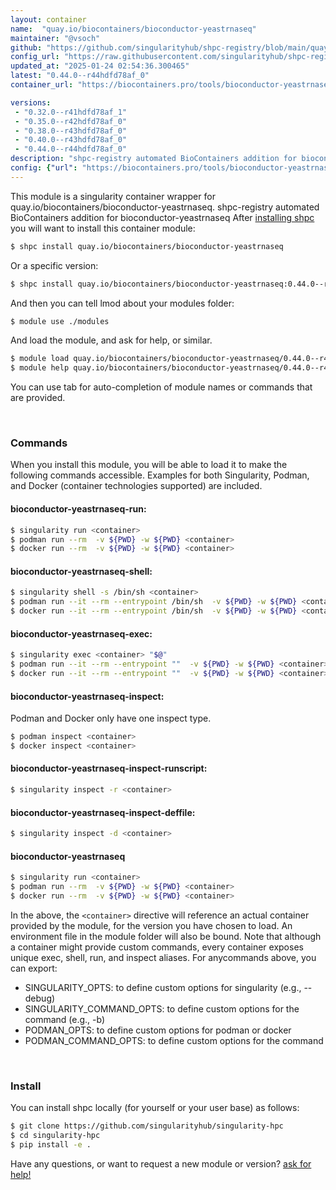 ```yaml
---
layout: container
name:  "quay.io/biocontainers/bioconductor-yeastrnaseq"
maintainer: "@vsoch"
github: "https://github.com/singularityhub/shpc-registry/blob/main/quay.io/biocontainers/bioconductor-yeastrnaseq/container.yaml"
config_url: "https://raw.githubusercontent.com/singularityhub/shpc-registry/main/quay.io/biocontainers/bioconductor-yeastrnaseq/container.yaml"
updated_at: "2025-01-24 02:54:36.300465"
latest: "0.44.0--r44hdfd78af_0"
container_url: "https://biocontainers.pro/tools/bioconductor-yeastrnaseq"

versions:
 - "0.32.0--r41hdfd78af_1"
 - "0.35.0--r42hdfd78af_0"
 - "0.38.0--r43hdfd78af_0"
 - "0.40.0--r43hdfd78af_0"
 - "0.44.0--r44hdfd78af_0"
description: "shpc-registry automated BioContainers addition for bioconductor-yeastrnaseq"
config: {"url": "https://biocontainers.pro/tools/bioconductor-yeastrnaseq", "maintainer": "@vsoch", "description": "shpc-registry automated BioContainers addition for bioconductor-yeastrnaseq", "latest": {"0.44.0--r44hdfd78af_0": "sha256:e06714fdc108e42d63e14eba02b421b15cba61a098b7fe984dd258c4efa4e33c"}, "tags": {"0.32.0--r41hdfd78af_1": "sha256:3b71b0bcf818b6e0bc98684602920f304e6972d0f98b58c525e459a0bec27101", "0.35.0--r42hdfd78af_0": "sha256:9d2bd34842d12a59f65c879b66a67b129c91ce4a209180060512ac6bcbcd83d0", "0.38.0--r43hdfd78af_0": "sha256:69a0b1aa0e0c154ad564e2925441dee7d289b0b2a8e7ec0b148242667cba8d98", "0.40.0--r43hdfd78af_0": "sha256:481c3a5d4128fc319c268f3a92e12255a584c272f54638aed9eaab56a4da9cfa", "0.44.0--r44hdfd78af_0": "sha256:e06714fdc108e42d63e14eba02b421b15cba61a098b7fe984dd258c4efa4e33c"}, "docker": "quay.io/biocontainers/bioconductor-yeastrnaseq"}
---
```


This module is a singularity container wrapper for quay.io/biocontainers/bioconductor-yeastrnaseq.
shpc-registry automated BioContainers addition for bioconductor-yeastrnaseq
After [installing shpc](#install) you will want to install this container module:


```bash
$ shpc install quay.io/biocontainers/bioconductor-yeastrnaseq
```

Or a specific version:

```bash
$ shpc install quay.io/biocontainers/bioconductor-yeastrnaseq:0.44.0--r44hdfd78af_0
```

And then you can tell lmod about your modules folder:

```bash
$ module use ./modules
```

And load the module, and ask for help, or similar.

```bash
$ module load quay.io/biocontainers/bioconductor-yeastrnaseq/0.44.0--r44hdfd78af_0
$ module help quay.io/biocontainers/bioconductor-yeastrnaseq/0.44.0--r44hdfd78af_0
```

You can use tab for auto-completion of module names or commands that are provided.

<br>

### Commands

When you install this module, you will be able to load it to make the following commands accessible.
Examples for both Singularity, Podman, and Docker (container technologies supported) are included.

#### bioconductor-yeastrnaseq-run:

```bash
$ singularity run <container>
$ podman run --rm  -v ${PWD} -w ${PWD} <container>
$ docker run --rm  -v ${PWD} -w ${PWD} <container>
```

#### bioconductor-yeastrnaseq-shell:

```bash
$ singularity shell -s /bin/sh <container>
$ podman run --it --rm --entrypoint /bin/sh  -v ${PWD} -w ${PWD} <container>
$ docker run --it --rm --entrypoint /bin/sh  -v ${PWD} -w ${PWD} <container>
```

#### bioconductor-yeastrnaseq-exec:

```bash
$ singularity exec <container> "$@"
$ podman run --it --rm --entrypoint ""  -v ${PWD} -w ${PWD} <container> "$@"
$ docker run --it --rm --entrypoint ""  -v ${PWD} -w ${PWD} <container> "$@"
```

#### bioconductor-yeastrnaseq-inspect:

Podman and Docker only have one inspect type.

```bash
$ podman inspect <container>
$ docker inspect <container>
```

#### bioconductor-yeastrnaseq-inspect-runscript:

```bash
$ singularity inspect -r <container>
```

#### bioconductor-yeastrnaseq-inspect-deffile:

```bash
$ singularity inspect -d <container>
```



#### bioconductor-yeastrnaseq

```bash
$ singularity run <container>
$ podman run --rm  -v ${PWD} -w ${PWD} <container>
$ docker run --rm  -v ${PWD} -w ${PWD} <container>
```


In the above, the `<container>` directive will reference an actual container provided
by the module, for the version you have chosen to load. An environment file in the
module folder will also be bound. Note that although a container
might provide custom commands, every container exposes unique exec, shell, run, and
inspect aliases. For anycommands above, you can export:

 - SINGULARITY_OPTS: to define custom options for singularity (e.g., --debug)
 - SINGULARITY_COMMAND_OPTS: to define custom options for the command (e.g., -b)
 - PODMAN_OPTS: to define custom options for podman or docker
 - PODMAN_COMMAND_OPTS: to define custom options for the command

<br>

### Install

You can install shpc locally (for yourself or your user base) as follows:

```bash
$ git clone https://github.com/singularityhub/singularity-hpc
$ cd singularity-hpc
$ pip install -e .
```

Have any questions, or want to request a new module or version? [ask for help!](https://github.com/singularityhub/singularity-hpc/issues)